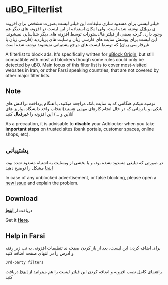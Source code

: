 # uBO_Filterlist
فیلتر لیستی برای مسدود سازی تبلیغات. این فیلتر لیست بصورت مشخص برای افزونه ی [یوبلاک](https://github.com/gorhill/uBlock/) نوشته شده است، ولی امکان استفاده از این لیست در افزونه های دیگر هم وجود دارد، گرچه بعضی از فیلتر ها/دستورات توسط افزونه های دیگر شناسایی نمیشوند. این لیست برای پوشش سایت های فارسی زبان و سایت های پربازدید (فارسی زبان یا غیرفارسی زبان) که توسط لیست های مرجع پشتیبانی نمیشوند نوشته شده است

A filterlist to block ads. It's specifically written for [uBlock Origin](https://github.com/gorhill/uBlock/), but still compatible with most ad blockers though some rules could only be detected by uBO. Main focus of this filter list is to cover most-visited websites in Iran, or other Farsi speaking countries, that are not covered by other major filter lists.

## Note 
توصیه میکنم هنگامی که به سایت بانک مراجعه میکنید، یا هنگام پرداخت تراکنش های بانکی، و یا زمانی که در حال انجام کارهای مهمی هستید(انتخاب واحد دانشگاه، واریز های آنلاین و ...) این افزونه را **غیرفعال** کنید

As a precaution, it is advisable to **disable** your Adblocker when you take **important steps** on trusted sites (bank portals, customer spaces, online shops, etc).

## پشتیبانی
در صورتی که تبلیغی مسدود نشده بود، و یا بخشی از وبسایت به اشتباه مسدود شده بود، [اینجا](https://github.com/nimasaj/uBO_Filterlist/issues/new) مشکل را توضیح دهید 

In case of any unblocked advertisement, or false blocking, please open a [new issue](https://github.com/nimasaj/uBO_Filterlist/issues/new) and explain the problem.

## Download
دریافت از [**اینجا**](https://raw.githubusercontent.com/nimasaj/uBO_Filterlist/master/BLF.txt)

Get it [**Here**](https://raw.githubusercontent.com/nimasaj/uBO_Filterlist/master/BLF.txt).


## Help in Farsi
برای اضافه کردن این لیست، بعد از باز کردن صفحه ی تنظیمات افزونه، به تب زیر رفته و آدرس را در انتهای صفحه اضافه کنید

`3rd-party filters`

راهنمای کامل نصب افزونه و اضافه کردن این فیلتر لیست را هم میتوانید از [اینجا](http://mynext.pro/uBO_installation_help_Farsi.pdf) دریافت کنید
